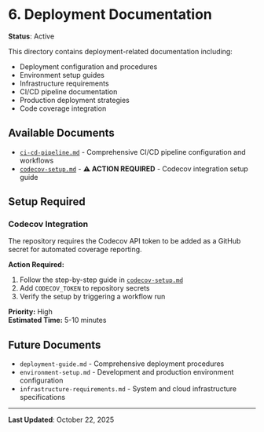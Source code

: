 # 6. Deployment Documentation

**Status**: Active

This directory contains deployment-related documentation including:

- Deployment configuration and procedures
- Environment setup guides
- Infrastructure requirements
- CI/CD pipeline documentation
- Production deployment strategies
- Code coverage integration

## Available Documents

- [`ci-cd-pipeline.md`](ci-cd-pipeline.md) - Comprehensive CI/CD pipeline configuration and workflows
- [`codecov-setup.md`](codecov-setup.md) - **⚠️ ACTION REQUIRED** - Codecov integration setup guide

## Setup Required

### Codecov Integration

The repository requires the Codecov API token to be added as a GitHub secret for automated coverage reporting.

**Action Required:**
1. Follow the step-by-step guide in [`codecov-setup.md`](codecov-setup.md)
2. Add `CODECOV_TOKEN` to repository secrets
3. Verify the setup by triggering a workflow run

**Priority:** High  
**Estimated Time:** 5-10 minutes

## Future Documents

- `deployment-guide.md` - Comprehensive deployment procedures
- `environment-setup.md` - Development and production environment configuration
- `infrastructure-requirements.md` - System and cloud infrastructure specifications

---

**Last Updated**: October 22, 2025
